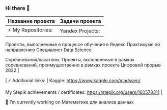 ### Hi there 👋

<!--
**Madssen/Madssen** is a ✨ _special_ ✨ repository because its `README.md` (this file) appears on your GitHub profile.

Here are some ideas to get you started:

- 🔭 I’m currently working on ...
- 🌱 I’m currently learning ...
- 👯 I’m looking to collaborate on ...
- 🤔 I’m looking for help with ...
- 💬 Ask me about ...
- 📫 How to reach me: ...
- 😄 Pronouns: ...
- ⚡ Fun fact: ...
-->


| Название проекта| Задачи проекта | 
| :-------------------- | :-------------------- |
| ⚡ My Repositories: |Yandex Projects: 
Проекты, выполненные в процессе обучения в Яндекс.Практикуме по направлению Специалист Data Science

Соревнования/хакатоны:
Проекты, выполненные в рамках соревнований, преимущественно в рамках проекта Цифровой прорыв 2022 | 

| ⚡ Additional links: | Kaggle:
https://www.kaggle.com/madssen/

My Stepik achievements / certificates:
https://stepik.org/users/160578311 | 


🔭 I’m currently working on Математика для анализа данных
